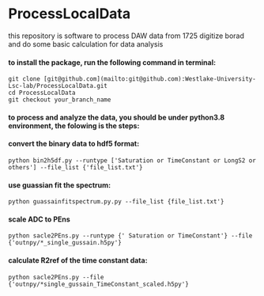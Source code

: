 # ProcessLocalData

this repository is software to process DAW data from 1725 digitize borad and do some basic calculation for data analysis

#### to install the package, run the following command in terminal:

```
git clone [git@github.com](mailto:git@github.com):Westlake-University-Lsc-lab/ProcessLocalData.git
cd ProcessLocalData
git checkout your_branch_name
```

#### to process and analyze the data, you should be under python3.8 environment, the folowing is the steps:

#### convert the binary data to hdf5 format:

```
python bin2h5df.py --runtype ['Saturation or TimeConstant or LongS2 or others'] --file_list {'file_list.txt'}
```

#### use guassian fit the spectrum:

```
python guassainfitspectrum.py.py --file_list {file_list.txt'}
```

#### scale ADC to PEns

```
python sacle2PEns.py --runtype {' Saturation or TimeConstant'} --file {'outnpy/*_single_gussain.h5py'}
```

#### calculate R2ref of the time constant data:

```
python sacle2PEns.py --file  {'outnpy/*single_gussain_TimeConstant_scaled.h5py'}

```
